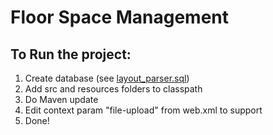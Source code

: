 # Floor Space Management

## To Run the project:
1. Create database (see [layout_parser.sql](https://github.com/AmeyKamat/FSM/blob/master/layout_parser.sql))
2. Add src and resources folders to classpath
3. Do Maven update
4. Edit context param "file-upload" from web.xml to support
5. Done!
